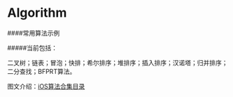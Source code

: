 # Algorithm
####常用算法示例

#####当前包括：

二叉树；链表；冒泡；快排；希尔排序；堆排序；插入排序；汉诺塔；归并排序；二分查找；BFPRT算法。

图文介绍：[iOS算法合集目录](http://www.jianshu.com/p/4f8e4071f85b)

